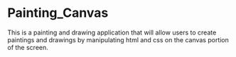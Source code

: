 # Painting_Canvas
This is a painting and drawing application that will allow users to create paintings and drawings by manipulating html and css on the canvas portion of the screen.
